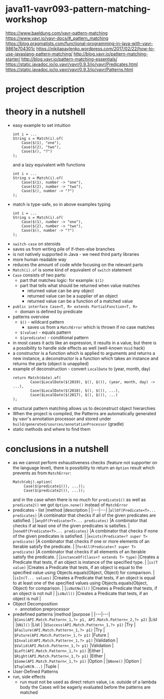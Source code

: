 # java11-vavr093-pattern-matching-workshop

https://www.baeldung.com/vavr-pattern-matching
https://www.vavr.io/vavr-docs/#_pattern_matching
https://blog.pragmatists.com/functional-programming-in-java-with-vavr-9861e704301c
https://nikitapavlenko.wordpress.com/2017/02/22/how-to-use-javaslang-pattern-matching/
http://blog.vavr.io/pattern-matching-starter/
http://blog.vavr.io/pattern-matching-essentials/
https://static.javadoc.io/io.vavr/vavr/0.9.3/io/vavr/Predicates.html
https://static.javadoc.io/io.vavr/vavr/0.9.3/io/vavr/Patterns.html

# project description

# theory in a nutshell
* easy example to set intuition
    ```
    int i = ...
    String s = Match(i).of(
        Case($(1), "one"),
        Case($(2), "two"),
        Case($(), "?")
    );
    ```
    and a lazy equivalent with functions
    ```
    int i = ...
    String s = Match(i).of(
        Case($(1), number -> "one"),
        Case($(2), number -> "two"),
        Case($(), number -> "?")
    );
    ```
* match is type-safe, so in above examples typing
    ```
    int i = ...
    String s = Match(i).of(
        Case($(1), number -> "one"),
        Case($(2), number -> "two"),
        Case($(), number -> "?")
    );
    ```
* `switch-case` on steroids
* saves us from writing pile of if-then-else branches
* is not natively supported in Java - we need third party libraries
* more human readable way
* reduces the amount of code while focusing on the relevant parts
* `Match(i).of` is some kind of equivalent of `switch` statement
* `Case` consists of two parts:
    * part that matches logic: for example: `$(1)`
    * part that tells what should be returned when value matches
        * returned value can be any object 
        * returned value can be a supplier of an object
        * returned value can be a function of a matched value
* `public interface Case<T, R> extends PartialFunction<T, R>`
    * domain is defined by predicate
* patterns overview
    * `$()` - wildcard pattern
        * saves us from a `MatchError` which is thrown if no case matches
    * `$(value)` - equals pattern
    * `$(predicate)` - conditional pattern
* in most cases it acts like an expression, it results in a value, but there is a
possibility to handle side effects as well (well-known `Void` hack)
* a constructor is a function which is applied to arguments and returns a new instance, 
a deconstructor is a function which takes an instance and returns the parts (object is unapplied)
* example of deconstruction - convert `LocalDate` to (year, month, day)
    ```
    return Match(date).of(
            Case($LocalDate($(2019), $(), $()), (year, month, day) -> ...),
            Case($LocalDate($(2018), $(), $()), ...),
            Case($LocalDate($(2017), $(), $()), ...)
    );
    ```
* structural pattern matching allows us to deconstruct object hierarchies
* When the project is compiled, the Patterns are automatically generated by vavr's annotation processor 
and stored under `build/generated/sources/annotationProcessor` (gradle)
* static methods and where to find them

# conclusions in a nutshell
* as we cannot perform exhaustiveness checks (feature not supporter on the language level), 
there is possibility to return an `Option` result which prevents as from `MatchError`:
    ```
    Match(obj).option(
         Case($(predicate1()), ...));
         Case($(predicate2()), ...));
    ```
    and in the case when there is no much for `predicate1()` as well as `predicate2()`
    we got `Option.none()` instead of `MatchError`
* predicates - list
    |method   |description   |
    |---|---|
    |`allOf(Predicate<T>... predicates)`          |A combinator that checks if all of the given predicates are satisfied.   |
    |`anyOf(Predicate<T>... predicates)`          |A combinator that checks if at least one of the given predicates is satisfies.   |
    |`noneOf(Predicate<T>... predicates)`         |A combinator that checks if none of the given predicates is satisfied.   |
    |`exists(Predicate<? super T> predicate)`     |A combinator that checks if one or more elements of an Iterable satisfy the predicate.   |
    |`forAll(Predicate<? super T> predicate)`     |A combinator that checks if all elements of an Iterable satisfy the predicate.   |
    |`instanceOf(Class<? extends T> type)`        |Creates a Predicate that tests, if an object is instance of the specified type.   |
    |`is(T value)`                                |Creates a Predicate that tests, if an object is equal to the specified value using  Objects.equals(Object, Object) for comparison.   |
    |`isIn(T... values)`                          |Creates a Predicate that tests, if an object is equal to at least one of the specified values using Objects.equals(Object, Object) for comparison.   |
    |`isNotNull()`                                |Creates a Predicate that tests, if an object is not null   |
    |`isNull()`                                   |Creates a Predicate that tests, if an object is null   |
* Object Decomposition
    * annotation preprocessor
* predefined patterns
    |method   |purpose   |
    |---|---|
    |`$Cons(API.Match.Pattern<_1,?> p1, API.Match.Pattern<_2,?> p2)`        |List   |
    |`$Nil()`                                  |List  |
    |`$Success(API.Match.Pattern<_1,?> p1)`    |Try  |
    |`$Failure(API.Match.Pattern<_1,?> p1)`    |Try  |
    |`$Future(API.Match.Pattern<_1,?> p1)`     |Future  |
    |`$Invalid(API.Match.Pattern<_1,?> p1)`    |Validation  |
    |`$Valid(API.Match.Pattern<_1,?> p1)`      |Validation  |
    |`$Left(API.Match.Pattern<_1,?> p1)`       |Either  |
    |`$Right(API.Match.Pattern<_1,?> p1)`      |Either  |
    |`$Some(API.Match.Pattern<_1,?> p1)`       |Option  |
    |`$None()`                                 |Option |
    |`$TupleN(N...)`                           |Tuple  |
* User-Defined Patterns
* run, side effects
    * run must not be used as direct return value, i.e. outside of a lambda body
    the Cases will be eagerly evaluated before the patterns are matched